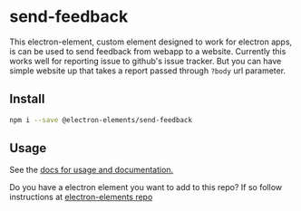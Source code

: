# send-feedback

This electron-element, custom element designed to work for electron apps, 
is can be used to send feedback from webapp to a website.
Currently this works well for reporting issue to github's issue tracker.
But you can have simple website up that takes a report passed through `?body` url parameter.

## Install

```bash
npm i --save @electron-elements/send-feedback
```

## Usage

See the [docs for usage and documentation.](/docs)

Do you have a electron element you want to add to this repo? 
If so follow instructions at [electron-elements repo](https://github.com/electron-elements/electron-elements/blob/master/guides/moving-repo-into-org.md)
